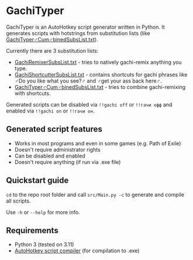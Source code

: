 # GachiTyper

GachiTyper is an AutoHotkey script generator written in Python. It generates scripts with hotstrings from substitution lists (like [GachiTyper♂Cum♂binedSubsList.txt](GachiTyper♂Cum♂binedSubsList.txt)).

Currently there are 3 substitution lists:

- [GachiRemixerSubsList.txt](GachiRemixerSubsList.txt) - tries to natively gachi-remix anything you type.
- [GachiShortcutterSubsList.txt](GachiShortcutterSubsList.txt) - contains shortcuts for gachi phrases like ♂Do you like what you see?♂ and ♂get your ass back here♂.
- [GachiTyper♂Cum♂binedSubsList.txt](GachiTyper♂Cum♂binedSubsList.txt) - tries to combine gachi-remixing with shortcuts.

Generated scripts can be disabled via `!!gachi off` or `!!гачи офф` and enabled via `!!gachi on` or `!!гачи он`.

## Generated script features

- Works in most programs and even in some games (e.g. Path of Exile)
- Doesn't require administrator rights
- Can be disabled and enabled
- Doesn't require anything (if run via .exe file)

## Quickstart guide

`cd` to the repo root folder and call `src/Main.py -c` to generate and compile all scripts.

Use `-h` or `--help` for more info.

## Requirements

- Python 3 (tested on 3.11)
- [AutoHotkey script compiler](https://github.com/AutoHotkey/Ahk2Exe) (for compilation to .exe)
